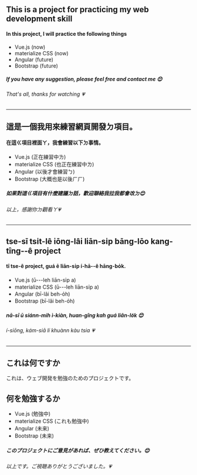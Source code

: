 ## This is a project for practicing my web development skill
#### In this project, I will practice the following things
* Vue.js (now)
* materialize CSS (now)
* Angular (future)
* Bootstrap (future)

##### If you have any suggestion, please feel free and contact me 😊
###### That's all, thanks for watching 💗

----------

## 這是一個我用來練習網頁開發ㄉ項目。
#### 在這ㄍ項目裡面ㄚ，我會練習以下ㄉ事情。
* Vue.js (正在練習中ㄌ)
* materialize CSS (也正在練習中ㄌ)
* Angular (以後才會練習ㄅ)
* Bootstrap (大概也是以後ㄏㄏ)

##### 如果對這ㄍ項目有什麼建議ㄉ話，歡迎聯絡我拉我都會改ㄉ😊
###### 以上，感謝你ㄉ觀看ㄚ💗

------------
## tse-sī tsı̍t-lê iōng-lâi liān-sı̍p bāng-lōo kang-tîng--ê project
#### tī tse-ê project, guá ē liān-sı̍p í-hā--ê hāng-bo̍k.
* Vue.js (ū---leh liān-sı̍p a)
* materialize CSS (ū---leh liān-sı̍p a)
* Angular (bī-lâi beh-o̍h)
* Bootstrap (bī-lâi beh-o̍h)
##### nā-sī ū siánn-mih ì-kiàn, huan-gîng kah guá liân-lo̍k 😊
###### í-siōng, kám-siā lí khuànn kàu tsia 💗
------------

## **これは何ですか**
これは、ウェブ開発を勉強のためのプロジェクトです。
## **何を勉強するか**
* Vue.js (勉強中)
* materialize CSS (これも勉強中)
* Angular (未来)
* Bootstrap (未来)
##### このプロジェクトにご意見があれば、ぜひ教えてください。😊
###### 以上です。ご視聴ありがとうございました。💗
